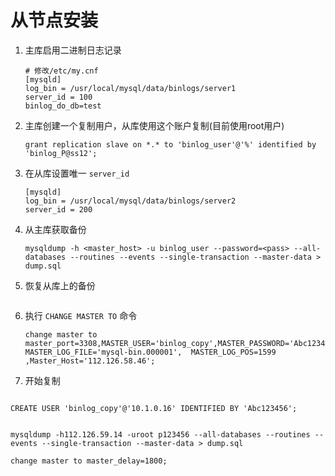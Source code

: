 # 从节点安装



1. 主库启用二进制日志记录

   ```shell
   # 修改/etc/my.cnf
   [mysqld]
   log_bin = /usr/local/mysql/data/binlogs/server1
   server_id = 100
   binlog_do_db=test
   ```

   

2. 主库创建一个复制用户，从库使用这个账户复制(目前使用root用户)

   ```mysql
   grant replication slave on *.* to 'binlog_user'@'%' identified by 'binlog_P@ss12';
   ```

3. 在从库设置唯一 `server_id`

   ```shell
   [mysqld]
   log_bin = /usr/local/mysql/data/binlogs/server2
   server_id = 200
   ```

4. 从主库获取备份

   ```shell
   mysqldump -h <master_host> -u binlog_user --password=<pass> --all-databases --routines --events --single-transaction --master-data > dump.sql
   ```

5. 恢复从库上的备份

   ```shell
   
   ```

6. 执行 `CHANGE MASTER TO` 命令

   ```shell
   change master to master_port=3308,MASTER_USER='binlog_copy',MASTER_PASSWORD='Abc123456', MASTER_LOG_FILE='mysql-bin.000001',  MASTER_LOG_POS=1599 ,Master_Host='112.126.58.46';
   ```

7. 开始复制

   ```shell
   
   ```



```mysql
CREATE USER 'binlog_copy'@'10.1.0.16' IDENTIFIED BY 'Abc123456';
```



```mysql

```







```shell
mysqldump -h112.126.59.14 -uroot p123456 --all-databases --routines --events --single-transaction --master-data > dump.sql
```



```mysql
change master to master_delay=1800;
```

